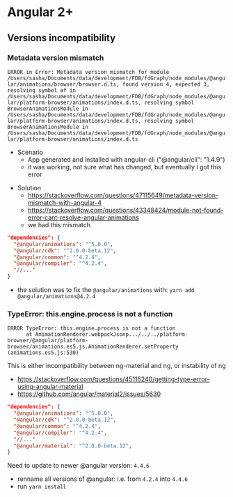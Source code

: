 # Angular 2+

## Versions incompatibility

### Metadata version mismatch

`ERROR in Error: Metadata version mismatch for module /Users/sasha/Documents/data/development/FDB/fdGraph/node_modules/@angular/animations/browser/browser.d.ts, found version 4, expected 3, resolving symbol ɵf in /Users/sasha/Documents/data/development/FDB/fdGraph/node_modules/@angular/platform-browser/animations/index.d.ts, resolving symbol BrowserAnimationsModule in /Users/sasha/Documents/data/development/FDB/fdGraph/node_modules/@angular/platform-browser/animations/index.d.ts, resolving symbol BrowserAnimationsModule in /Users/sasha/Documents/data/development/FDB/fdGraph/node_modules/@angular/platform-browser/animations/index.d.ts`

+ Scenario
  - App generated and installed with angular-cli ("@angular/cli": "1.4.9")
  - it was working, not sure what has changed, but eventually I got this error
- Solution
  - https://stackoverflow.com/questions/47115649/metadata-version-mismatch-with-angular-4
  - https://stackoverflow.com/questions/43348424/module-not-found-error-cant-resolve-angular-animations
  - we had this mismatch
```json
"dependencies": {
  "@angular/animations": "^5.0.0",
  "@angular/cdk": "^2.0.0-beta.12",
  "@angular/common": "^4.2.4",
  "@angular/compiler": "^4.2.4",
  "//..."
}
```
  - the solution was to fix the `@angular/animations` with: `yarn add @angular/animations@4.2.4`

### TypeError: this.engine.process is not a function

```
ERROR TypeError: this.engine.process is not a function
      at AnimationRenderer.webpackJsonp.../../../platform-browser/@angular/platform-browser/animations.es5.js.AnimationRenderer.setProperty (animations.es5.js:530)
```

This is either incompatibility between ng-material and ng, or instability of ng
+ https://stackoverflow.com/questions/45116240/getting-type-error-using-angular-material
+ https://github.com/angular/material2/issues/5630

```json
"dependencies": {
  "@angular/animations": "^5.0.0",
  "@angular/cdk": "^2.0.0-beta.12",
  "@angular/common": "^4.2.4",
  "@angular/compiler": "^4.2.4",
  "//..."
  "@angular/material": "^2.0.0-beta.12",
}
```
Need to update to newer @angular version: `4.4.6 `
- renname all versions of @angular: i.e. from `4.2.4` into `4.4.6`
- run `yarn install`
